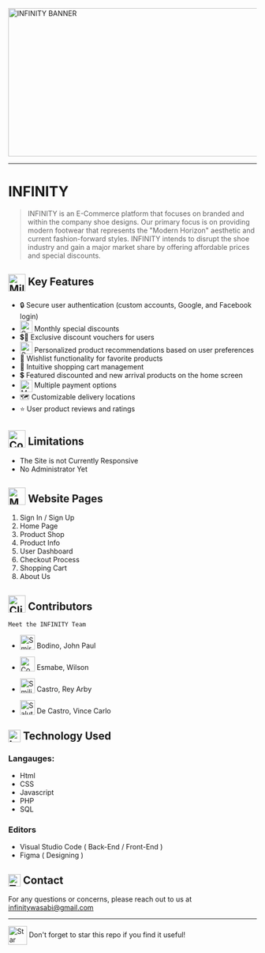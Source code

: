 
<img src="https://github.com/user-attachments/assets/ed77d0e1-071c-44cc-81fb-ccc551f0105f" alt="INFINITY BANNER" width="970" height="300"/>
<hr>

# INFINITY 
> INFINITY is an E-Commerce platform that focuses on branded and within the company shoe designs. Our primary focus is on providing modern footwear that represents the "Modern Horizon" aesthetic and current fashion-forward styles. INFINITY intends to disrupt the shoe industry and gain a major market share by offering affordable prices and special discounts.

## <img src="https://raw.githubusercontent.com/Tarikul-Islam-Anik/Animated-Fluent-Emojis/master/Emojis/Travel%20and%20places/Milky%20Way.png" alt="Milky Way" width="35" height="35" style="vertical-align: middle"/> Key Features

- 🔒 Secure user authentication (custom accounts, Google, and Facebook login)
- <img src="https://raw.githubusercontent.com/Tarikul-Islam-Anik/Animated-Fluent-Emojis/master/Emojis/Objects/Camera%20with%20Flash.png" alt="Camera with Flash" width="25" height="25" style="vertical-align: bottom" /> Monthly special discounts
- 💲💚 Exclusive discount vouchers for users
- <img src="https://raw.githubusercontent.com/Tarikul-Islam-Anik/Animated-Fluent-Emojis/master/Emojis/Smilies/Green%20Heart.png" alt="Green Heart" width="25" height="25" style="vertical-align: bottom"/> Personalized product recommendations based on user preferences
- 💝 Wishlist functionality for favorite products
- 🧺 Intuitive shopping cart management
- 💲 Featured discounted and new arrival products on the home screen
- <img src="https://raw.githubusercontent.com/Tarikul-Islam-Anik/Animated-Fluent-Emojis/master/Emojis/Objects/Money%20with%20Wings.png" alt="Money with Wings" width="25" height="25" style="vertical-align: middle"/> Multiple payment options
- 🗺️ Customizable delivery locations
- ⭐ User product reviews and ratings

## <img src="https://raw.githubusercontent.com/Tarikul-Islam-Anik/Animated-Fluent-Emojis/master/Emojis/Travel%20and%20places/Comet.png" alt="Comet" width="35" height="35" style="vertical-align: bottom"/> Limitations
- The Site is not Currently Responsive
- No Administrator Yet

## <img src="https://raw.githubusercontent.com/Tarikul-Islam-Anik/Animated-Fluent-Emojis/master/Emojis/Objects/Mobile%20Phone.png" alt="Mobile Phone" width="35" height="35" style="vertical-align: bottom"/> Website Pages

1. Sign In / Sign Up
2. Home Page
3. Product Shop
4. Product Info
5. User Dashboard
6. Checkout Process
7. Shopping Cart
8. About Us

## <img src="https://raw.githubusercontent.com/Tarikul-Islam-Anik/Animated-Fluent-Emojis/master/Emojis/Food/Clinking%20Beer%20Mugs.png" alt="Clinking Beer Mugs" width="35" height="35" style="vertical-align: bottom"/> Contributors
` Meet the INFINITY Team `
* <img src="https://raw.githubusercontent.com/Tarikul-Islam-Anik/Animated-Fluent-Emojis/master/Emojis/Smilies/Smirking%20Face.png" alt="Smirking Face" width="30" height="30" style="vertical-align: bottom" /> Bodino, John Paul

* <img src="https://raw.githubusercontent.com/Tarikul-Islam-Anik/Animated-Fluent-Emojis/master/Emojis/Smilies/Cowboy%20Hat%20Face.png" alt="Cowboy Hat Face" width="30" height="30" style="vertical-align: bottom" /> Esmabe, Wilson

* <img src="https://raw.githubusercontent.com/Tarikul-Islam-Anik/Animated-Fluent-Emojis/master/Emojis/Smilies/Smiling%20Face%20with%20Sunglasses.png" alt="Smiling Face with Sunglasses" width="30" height="30" style="vertical-align: bottom" /> Castro, Rey Arby

* <img src="https://raw.githubusercontent.com/Tarikul-Islam-Anik/Animated-Fluent-Emojis/master/Emojis/Smilies/Saluting%20Face.png" alt="Saluting Face" width="30" height="30" style="vertical-align: bottom" /> De Castro, Vince Carlo 
## <img src="https://raw.githubusercontent.com/Tarikul-Islam-Anik/Animated-Fluent-Emojis/master/Emojis/Objects/Laptop.png" alt="Laptop" width="25" height="25" style="vertical-align: bottom"/> Technology Used

### Langauges: 
* Html
* CSS
* Javascript
* PHP
* SQL

### Editors
* Visual Studio Code ( Back-End / Front-End )
* Figma ( Designing )

## <img src="https://raw.githubusercontent.com/Tarikul-Islam-Anik/Animated-Fluent-Emojis/master/Emojis/Objects/Telephone%20Receiver.png" alt="Telephone Receiver" width="25" height="25" style="vertical-align: bottom"/> Contact

For any questions or concerns, please reach out to us at infinitywasabi@gmail.com

<hr>

<img src="https://raw.githubusercontent.com/Tarikul-Islam-Anik/Animated-Fluent-Emojis/master/Emojis/Travel%20and%20places/Star.png" alt="Star" width="38" height="38" style="vertical-align: middle"/> Don't forget to star this repo if you find it useful!

